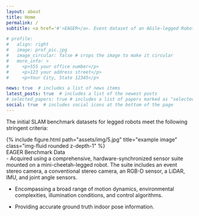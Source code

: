 ```yaml
---
layout: about
title: Home
permalink: /
subtitle: <a href='#'>EAGER</a>. Event dataset of an AGile-legged Robot

# profile:
#   align: right
#   image: prof_pic.jpg
#   image_circular: false # crops the image to make it circular
#   more_info: >
#     <p>555 your office number</p>
#     <p>123 your address street</p>
#     <p>Your City, State 12345</p>

news: true  # includes a list of news items
latest_posts: true  # includes a list of the newest posts
# selected_papers: true # includes a list of papers marked as "selected={true}"
social: true  # includes social icons at the bottom of the page
---
```



The initial SLAM benchmark datasets for legged robots meet the following stringent criteria:
<div class="row">
    <div class="col-sm mt-3 mt-md-0">
        {% include figure.html path="assets/img/5.jpg" title="example image" class="img-fluid rounded z-depth-1" %}
    </div>
</div>
<div class="caption">
    EAGER Benchmark Data
</div>
- Acquired using a comprehensive, hardware-synchronized sensor suite mounted on a mini-cheetah-legged robot. The suite includes an event stereo camera, a conventional stereo camera, an RGB-D sensor, a LiDAR, IMU, and joint angle sensors.

- Encompassing a broad range of motion dynamics, environmental complexities, illumination conditions, and control algorithms.

- Providing accurate ground truth indoor pose information.
